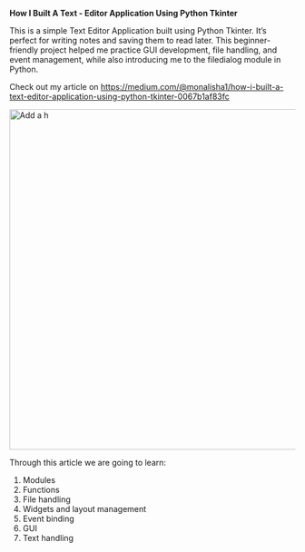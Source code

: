 **How I Built A Text - Editor Application Using Python Tkinter**

This is a simple Text Editor Application built using Python Tkinter.
It’s perfect for writing notes and saving them to read later.
This beginner-friendly project helped me practice GUI development, file handling, and event management, while also introducing me to the filedialog module in Python.

Check out my article on https://medium.com/@monalisha1/how-i-built-a-text-editor-application-using-python-tkinter-0067b1af83fc

<img width="1280" height="600" alt="Add a h" src="https://github.com/user-attachments/assets/c1270b5e-5adf-443d-b1fc-fde69e4ad861" />

Through this article we are going to learn:
1.  Modules
2.  Functions
3.  File handling 
4.  Widgets and layout management
5.  Event binding
6.  GUI
7.  Text handling



